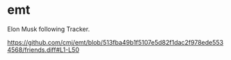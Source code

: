 # emt
Elon Musk following Tracker.

https://github.com/cmj/emt/blob/513fba49b1f5107e5d82f1dac2f978ede5534568/friends.diff#L1-L50
